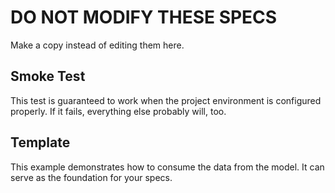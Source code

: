 # DO NOT MODIFY THESE SPECS

Make a copy instead of editing them here.

## Smoke Test
This test is guaranteed to work when the project environment is configured properly. If it fails, everything else probably will, too.

## Template

This example demonstrates how to consume the data from the model. It can serve as the foundation for your specs.
